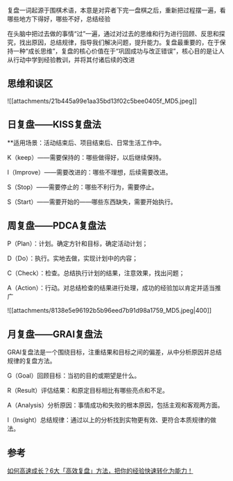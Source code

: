
复盘一词起源于围棋术语，本意是对弈者下完一盘棋之后，重新把过程摆一遍，看哪些地方下得好，哪些不好，总结经验

在头脑中把过去做的事情“过”一遍，通过对过去的思维和行为进行回顾、反思和探究，找出原因，总结规律，指导我们解决问题，提升能力。复盘最重要的，在于保持一种“成长思维”，复盘的核心价值在于“巩固成功与改正错误”，核心目的是让人从行动中学到经验教训，并将其付诸后续的改进

## 思维和误区

![[attachments/21b445a99e1aa35bd13f02c5bee0405f_MD5.jpeg]]

## 日复盘——KISS复盘法

**适用场景：活动结束后、项目结束后、日常生活工作中。

K（keep）——需要保持的：哪些做得好，以后继续保持。

I（Improve）——需要改进的：哪些不理想，后续需要改进。  

S（Stop）——需要停止的：哪些不利行为，需要停止。  

S（Start）——需要开始的——哪些东西缺失，需要开始执行。

## 周复盘——PDCA复盘法

P（Plan）：计划。确定方针和目标，确定活动计划；

D（Do）：执行。实地去做，实现计划中的内容；

C（Check）：检查。总结执行计划的结果，注意效果，找出问题；

A（Action）：行动。对总结检查的结果进行处理，成功的经验加以肯定并适当推广

![[attachments/8138e5e96192b5b96eed7b91d98a1759_MD5.jpeg|400]]

## 月复盘——GRAI复盘法

GRAI复盘法是一个围绕目标，注重结果和目标之间的偏差，从中分析原因并总结规律的复盘方法。

G（Goal）回顾目标：当初的目的或期望是什么。

R（Result）评估结果：和原定目标相比有哪些亮点和不足。

A（Analysis）分析原因：事情成功和失败的根本原因，包括主观和客观两方面。

I（Insight）总结规律：通过以上的分析找到实物更有效、更符合本质规律的做法。




## 参考

[如何高速成长？6大「高效复盘」方法，把你的经验快速转化为能力！](https://mp.weixin.qq.com/s/YyIX60ec_8oPZiWa5T4ACQ)

